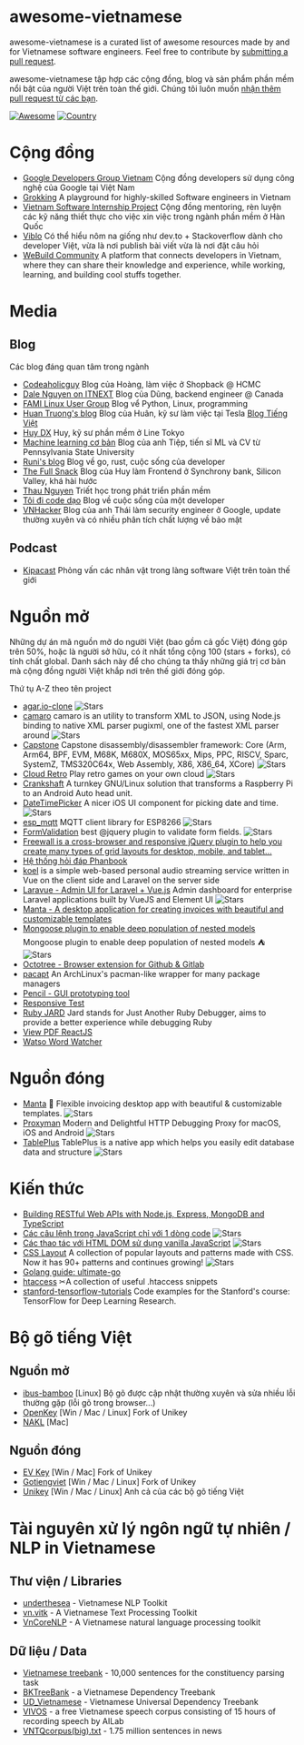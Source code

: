 awesome-vietnamese
==================

awesome-vietnamese is a curated list of awesome resources made by and for Vietnamese software engineers. Feel free to contribute by [submitting a pull request](CONTRIBUTING.md).

awesome-vietnamese tập hợp các cộng đồng, blog và sản phẩm phần mềm nổi bật của người Việt trên toàn thế giới. Chúng tôi luôn muốn [nhận thêm pull request từ các bạn](CONTRIBUTING.md).

[![Awesome](https://cdn.rawgit.com/sindresorhus/awesome/d7305f38d29fed78fa85652e3a63e154dd8e8829/media/badge.svg)](https://github.com/sindresorhus/awesome)
[![Country](https://img.shields.io/badge/country-vietnam-blue.svg)](https://github.com/thanhphu/awesome-vietnamese)

# Cộng đồng
- [Google Developers Group Vietnam](https://linkedin.com/company/google-developer-groups-vietnam-gdg-vietnam-) Cộng đồng developers sử dụng công nghệ của Google tại Việt Nam
- [Grokking](https://www.grokking.org/) A playground for highly-skilled Software engineers in Vietnam
- [Vietnam Software Internship Project](https://netviet.kr/vsip) Cộng đồng mentoring, rèn luyện các kỹ năng thiết thực cho việc xin việc trong ngành phần mềm ở Hàn Quốc
- [Viblo](https://viblo.asia) Có thể hiểu nôm na giống như dev.to + Stackoverflow dành cho developer Việt, vừa là nơi publish bài viết vừa là nơi đặt câu hỏi
- [WeBuild Community](https://webuild.community/) A platform that connects developers in Vietnam, where they can share their knowledge and experience, while working, learning, and building cool stuffs together.

# Media

## Blog
Các blog đáng quan tâm trong ngành
- [Codeaholicguy](https://codeaholicguy.com/) Blog của Hoàng, làm việc ở Shopback @ HCMC
- [Dale Nguyen on ITNEXT](https://itnext.io/@dalenguyen) Blog của Dũng, backend engineer @ Canada
- [FAMI Linux User Group](https://www.familug.org/) Blog vể Python, Linux, programming
- [Huan Truong's blog](http://www.tnhh.net/) Blog của Huân, kỹ sư làm việc tại Tesla [Blog Tiếng Việt](http://wasabi.spiderum.com/)
- [Huy DX](https://huydx.com/) Huy, kỹ sư phần mềm ở Line Tokyo
- [Machine learning cơ bản](https://machinelearningcoban.com/) Blog của anh Tiệp, tiến sĩ ML và CV từ Pennsylvania State University
- [Runi's blog](http://runikitkat.com/) Blog về go, rust, cuộc sống của developer
- [The Full Snack](https://thefullsnack.com) Blog của Huy làm Frontend ở Synchrony bank, Silicon Valley, khá hài hước
- [Thau Nguyen](http://thaunguyen.com/blog/) Triết học trong phát triển phần mềm
- [Tôi đi code dạo](https://toidicodedao.com) Blog về cuộc sống của một developer
- [VNHacker](https://vnhacker.blogspot.com/) Blog của anh Thái làm security engineer ở Google, update thường xuyên và có nhiều phân tích chất lượng về bảo mật

## Podcast
- [Kipacast](https://kipacast.info) Phỏng vấn các nhân vật trong làng software Việt trên toàn thế giới

# Nguồn mở

Những dự án mã nguồn mở do người Việt (bao gồm cả gốc Việt) đóng góp trên 50%, hoặc là người sở hữu, có ít nhất tổng cộng 100 (stars + forks), có tính chất global. Danh sách này để cho chúng ta thấy những giá trị cơ bản mà cộng đồng người Việt khắp nơi trên thế giới đóng góp.

Thứ tụ A-Z theo tên project

- [agar.io-clone](https://github.com/huytd/agar.io-clone) ![Stars](https://img.shields.io/github/stars/huytd/agar.io-clone.svg?style=flat-square)
- [camaro](https://github.com/tuananh/camaro)  camaro is an utility to transform XML to JSON, using Node.js binding to native XML parser pugixml, one of the fastest XML parser around ![Stars](https://img.shields.io/github/stars/tuananh/camaro.svg?style=flat-square)
- [Capstone](https://github.com/aquynh/capstone) Capstone disassembly/disassembler framework: Core (Arm, Arm64, BPF, EVM, M68K, M680X, MOS65xx, Mips, PPC, RISCV, Sparc, SystemZ, TMS320C64x, Web Assembly, X86, X86_64, XCore) ![Stars](https://img.shields.io/github/stars/aquynh/capstone.svg?style=flat-square)
- [Cloud Retro](https://github.com/giongto35/cloud-game) Play retro games on your own cloud ![Stars](https://img.shields.io/github/stars/giongto35/cloud-game.svg?style=flat-square)
- [Crankshaft](https://github.com/opencardev/crankshaft) A turnkey GNU/Linux solution that transforms a Raspberry Pi to an Android Auto head unit.
- [DateTimePicker](https://github.com/itsmeichigo/DateTimePicker) A nicer iOS UI component for picking date and time. ![Stars](https://img.shields.io/github/stars/itsmeichigo/DateTimePicker.svg?style=flat-square)
- [esp_mqtt](https://github.com/tuanpmt/esp_mqtt) MQTT client library for ESP8266 ![Stars](https://img.shields.io/github/stars/tuanpmt/esp_mqtt.svg?style=flat-square)
- [FormValidation](https://github.com/formvalidation/formvalidation) best @jquery plugin to validate form fields. ![Stars](https://img.shields.io/github/stars/formvalidation/formvalidation.svg?style=flat-square)
- [Freewall is a cross-browser and responsive jQuery plugin to help you create many types of grid layouts for desktop, mobile, and tablet...](https://github.com/kombai/freewall)
- [Hệ thống hỏi đáp Phanbook](http://phanbook.com/en/)
- [koel](https://github.com/phanan/koel) is a simple web-based personal audio streaming service written in Vue on the client side and Laravel on the server side
- [Laravue - Admin UI for Laravel + Vue.js](https://github.com/tuandm/laravue) Admin dashboard for enterprise Laravel applications built by VueJS and Element UI  ![Stars](https://img.shields.io/github/stars/tuandm/laravue.svg?style=flat-square)
- [Manta - A desktop application for creating invoices with beautiful and customizable templates](https://github.com/hql287/Manta)
- [Mongoose plugin to enable deep population of nested models](https://github.com/buunguyen/mongoose-deep-populate) Mongoose plugin to enable deep population of nested models ⛺ ![Stars](https://img.shields.io/github/stars/buunguyen/mongoose-deep-populate.svg?style=flat-square)
- [Octotree - Browser extension for Github & Gitlab](https://github.com/buunguyen/octotree)
- [pacapt](https://github.com/icy/pacapt) An ArchLinux's pacman-like wrapper for many package managers
- [Pencil - GUI prototyping tool](https://github.com/evolus/pencil)
- [Responsive Test](https://github.com/nghuuphuoc/responsivetest)
- [Ruby JARD](https://github.com/nguyenquangminh0711/ruby_jard) Jard stands for Just Another Ruby Debugger, aims to provide a better experience while debugging Ruby
- [View PDF ReactJS](https://github.com/phuoc-ng/react-pdf-viewer)
- [Watso Word Watcher](https://github.com/dannguyen/watson-word-watcher)


# Nguồn đóng
- [Manta](https://github.com/hql287/Manta) 🎉 Flexible invoicing desktop app with beautiful & customizable templates. ![Stars](https://img.shields.io/github/stars/hql287/Manta.svg?style=flat-square)
- [Proxyman](https://github.com/ProxymanApp/Proxyman)  Modern and Delightful HTTP Debugging Proxy for macOS, iOS and Android ![Stars](https://img.shields.io/github/stars/ProxymanApp/Proxyman.svg?style=flat-square)
- [TablePlus](https://github.com/TablePlus/TablePlus)  TablePlus is a native app which helps you easily edit database data and structure ![Stars](https://img.shields.io/github/stars/TablePlus/TablePlus.svg?style=flat-square)

# Kiến thức
- [Building RESTful Web APIs with Node.js, Express, MongoDB and TypeScript](https://restful-api-node-typescript.books.dalenguyen.me/en/latest/)
- [Các câu lệnh trong JavaScript chỉ với 1 dòng code](https://github.com/phuoc-ng/1loc) ![Stars](https://img.shields.io/github/stars/phuoc-ng/1loc.svg?style=flat-square)
- [Các thao tác với HTML DOM sử dụng vanilla JavaScript](https://github.com/phuoc-ng/html-dom) ![Stars](https://img.shields.io/github/stars/phuoc-ng/html-dom.svg?style=flat-square)
- [CSS Layout](https://github.com/phuoc-ng/csslayout) A collection of popular layouts and patterns made with CSS. Now it has 90+ patterns and continues growing! ![Stars](https://img.shields.io/github/stars/phuoc-ng/csslayout.svg?style=flat-square)
- [Golang guide: ultimate-go](https://github.com/hoanhan101/ultimate-go)
- [htaccess](https://github.com/phanan/htaccess) ✂A collection of useful .htaccess snippets
- [stanford-tensorflow-tutorials](https://github.com/chiphuyen/stanford-tensorflow-tutorials) Code examples for the Stanford's course: TensorFlow for Deep Learning Research.

# Bộ gõ tiếng Việt

## Nguồn mở
- [ibus-bamboo](https://github.com/BambooEngine/ibus-bamboo) [Linux] Bộ gõ được cập nhật thường xuyên và sửa nhiều lỗi thường gặp (lỗi gõ trong browser...)
- [OpenKey](https://github.com/tuyenvm/OpenKey) [Win / Mac / Linux] Fork of Unikey
- [NAKL](https://github.com/huyphan/NAKL) [Mac]

## Nguồn đóng
- [EV Key](https://evkeyvn.com/) [Win / Mac] Fork of Unikey
- [Gotiengviet](https://www.trankynam.com/gotv) [Win / Mac / Linux] Fork of Unikey
- [Unikey](https://www.unikey.org/linux.html) [Win / Mac / Linux] Anh cả của các bộ gõ tiếng Việt

# Tài nguyên xử lý ngôn ngữ tự nhiên / NLP in Vietnamese

## Thư viện / Libraries

- [underthesea](https://github.com/undertheseanlp/underthesea) - Vietnamese NLP Toolkit
- [vn.vitk](https://github.com/phuonglh/vn.vitk) - A Vietnamese Text Processing Toolkit
- [VnCoreNLP](https://github.com/vncorenlp/VnCoreNLP) - A Vietnamese natural language processing toolkit

## Dữ liệu / Data

- [Vietnamese treebank](https://vlsp.hpda.vn/demo/?page=resources&lang=en) - 10,000 sentences for the constituency parsing task
- [BKTreeBank](https://arxiv.org/pdf/1710.05519.pdf) - a Vietnamese Dependency Treebank
- [UD_Vietnamese](https://github.com/UniversalDependencies/UD_Vietnamese-VTB) - Vietnamese Universal Dependency Treebank
- [VIVOS](https://ailab.hcmus.edu.vn/vivos/) - a free Vietnamese speech corpus consisting of 15 hours of recording speech by AILab
- [VNTQcorpus(big).txt](http://viet.jnlp.org/download-du-lieu-tu-vung-corpus) - 1.75 million sentences in news
